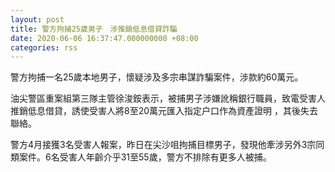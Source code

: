 ```yaml
---
layout: post
title: 警方拘捕25歲男子　涉推銷低息借貸詐騙
date: 2020-06-06 16:37:47.000000000 +08:00
categories: rss
---
```


警方拘捕一名25歲本地男子，懷疑涉及多宗串謀詐騙案件，涉款約60萬元。

油尖警區重案組第三隊主管徐浚銨表示，被捕男子涉嫌訛稱銀行職員，致電受害人推銷低息借貸，誘使受害人將8至20萬元匯入指定户口作為資產證明 ，其後失去聯絡。

警方4月接獲3名受害人報案，昨日在尖沙咀拘捕目標男子，發現他牽涉另外3宗同類案件。6名受害人年齡介乎31至55歲，警方不排除有更多人被捕。
